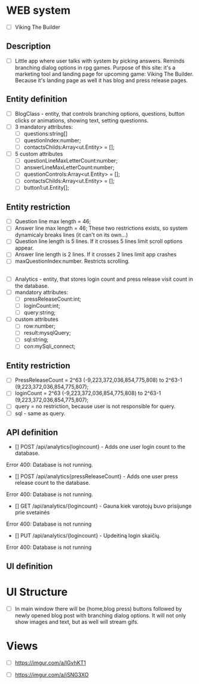 # WEB system
- [ ] Viking The Builder

## Description
- [ ] Little app where user talks with system by picking answers. Reminds branching dialog options in rpg games. Purpose of this site: it's a marketing tool and landing page for upcoming game: Viking The Builder. Because it's landing page as well it has blog and press release pages.

## Entity definition
- [ ] BlogClass - entity, that controls branching options, questions, button clicks or animations, showing text, setting questionns.
- [ ] 3 mandatory attributes:
    - [ ] questions:string[]
    - [ ] questionIndex:number;
    - [ ] contactsChilds:Array<ut.Entity> = [];
- [ ] 5 custom attributes
    - [ ] questionLineMaxLetterCount:number;
    - [ ] answerLineMaxLetterCount:number;
    - [ ] questionControls:Array<ut.Entity> = [];
    - [ ] contactsChilds:Array<ut.Entity> = [];
    - [ ] button1:ut.Entity[];
    
## Entity restriction
- [ ] Question line max length = 46;
- [ ] Answer line max length = 46; These two restrictions exists, so system dynamicaly breaks lines (it can't on its own...)
- [ ] Question line length is 5 lines. If it crosses 5 lines limit scroll options appear.
- [ ] Answer line length is 2 lines. If it crosses 2 lines limit app crashes
- [ ] maxQuestionIndex:number. Restricts scrolling.

##
- [ ] Analytics - entity, that stores login count and press release visit count in the database. 
- [ ] mandatory attributes:
    - [ ] pressReleaseCount:int;
    - [ ] loginCount:int;
    - [ ] query:string;
- [ ] custom attributes
    - [ ] row:number;
    - [ ] result:mysqlQuery;
    - [ ] sql:string;
    - [ ] con:mySqli_connect;

## Entity restriction
- [ ] PressReleaseCount = 2^63 (-9,223,372,036,854,775,808) to 2^63-1 (9,223,372,036,854,775,807);
- [ ] loginCount = 2^63 (-9,223,372,036,854,775,808) to 2^63-1 (9,223,372,036,854,775,807);
- [ ] query = no restriction, because user is not responsible for query.
- [ ] sql - same as query.

## API definition 

 - [] POST /api/analytics{logincount} - Adds one user login count to the database.
 
  Error 400: Database is not running.
 - [] POST /api/analytics{pressReleaseCount} - Adds one user press release count to the database.
 
  Error 400: Database is not running. 
 - [] GET /api/analytics/{logincount} - Gauna kiek varotojų buvo prisijunge prie svetainės
 
 Error 400: Database is not running   
 - [] PUT /api/analytics/{logincount} - Updeitiną login skaičių.
 
 Error 400: Database is not running 
 

## UI definition
# UI Structure
- [ ] In main window there will be (home,blog press) buttons followed by newly opened blog post with branching dialog options. It will not only show images and text, but as well will stream gifs.
# Views
- [ ] https://imgur.com/a/lGvhKT1
- [ ] https://imgur.com/a/jSNG3XO


